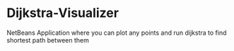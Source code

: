 # Dijkstra-Visualizer
NetBeans Application where you can plot any points and run dijkstra to find shortest path between them
